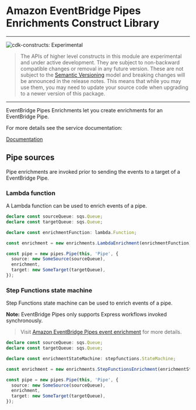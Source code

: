 # Amazon EventBridge Pipes Enrichments Construct Library

<!--BEGIN STABILITY BANNER-->

---

![cdk-constructs: Experimental](https://img.shields.io/badge/cdk--constructs-experimental-important.svg?style=for-the-badge)

> The APIs of higher level constructs in this module are experimental and under active development.
> They are subject to non-backward compatible changes or removal in any future version. These are
> not subject to the [Semantic Versioning](https://semver.org/) model and breaking changes will be
> announced in the release notes. This means that while you may use them, you may need to update
> your source code when upgrading to a newer version of this package.

---

<!--END STABILITY BANNER-->


EventBridge Pipes Enrichments let you create enrichments for an EventBridge Pipe.


For more details see the service documentation:

[Documentation](https://docs.aws.amazon.com/eventbridge/latest/userguide/pipes-enrichment.html)

## Pipe sources

Pipe enrichments are invoked prior to sending the events to a target of a EventBridge Pipe.

### Lambda function

A Lambda function can be used to enrich events of a pipe.

```ts
declare const sourceQueue: sqs.Queue;
declare const targetQueue: sqs.Queue;

declare const enrichmentFunction: lambda.Function;

const enrichment = new enrichments.LambdaEnrichment(enrichmentFunction);

const pipe = new pipes.Pipe(this, 'Pipe', {
  source: new SomeSource(sourceQueue),
  enrichment,
  target: new SomeTarget(targetQueue),
});
```

### Step Functions state machine

Step Functions state machine can be used to enrich events of a pipe.

**Note:** EventBridge Pipes only supports Express workflows invoked synchronously.

> Visit [Amazon EventBridge Pipes event enrichment](https://docs.aws.amazon.com/eventbridge/latest/userguide/pipes-enrichment.html) for more details.

```ts
declare const sourceQueue: sqs.Queue;
declare const targetQueue: sqs.Queue;

declare const enrichmentStateMachine: stepfunctions.StateMachine;

const enrichment = new enrichments.StepFunctionsEnrichment(enrichmentStateMachine);

const pipe = new pipes.Pipe(this, 'Pipe', {
  source: new SomeSource(sourceQueue),
  enrichment,
  target: new SomeTarget(targetQueue),
});
```
